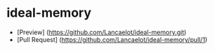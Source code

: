 # ideal-memory

- [Preview] (https://github.com/Lancaelot/ideal-memory.git)
- [Pull Request] (https://github.com/Lancaelot/ideal-memory/pull/1)
